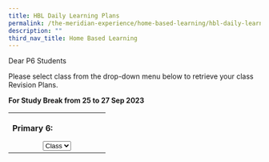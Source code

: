 ```yaml
---
title: HBL Daily Learning Plans
permalink: /the-meridian-experience/home-based-learning/hbl-daily-learning-plans/
description: ""
third_nav_title: Home Based Learning
---
```

Dear P6 Students  
  
Please select class from the drop-down menu below to retrieve your class Revision Plans.

<b>For&nbsp;Study Break from 25 to 27 Sep 2023</b>
 
<table>
<tbody><tr>
<th style="width: 178px;">
  <p style="text-align: left;">Primary 6:</p>
  <select id="select">
 
  <option value="">Class</option>
  6CA
  <option value="/qql/slot/u143/Home Based Learning/2022/Sept/P5 RB HBL_29 Sep 2022.pdf">6RB</option>
  <option value="/qql/slot/u143/Home Based Learning/2022/Sept/P5 RS HBL_29 Sep 2022.pdf">6RS</option>
  <option value="/qql/slot/u143/Home Based Learning/2022/Sept/P5 RT HBL_29 Sep 2022.pdf">6RT</option>
  
  </select>
</th>
</tr>
</tbody></table>